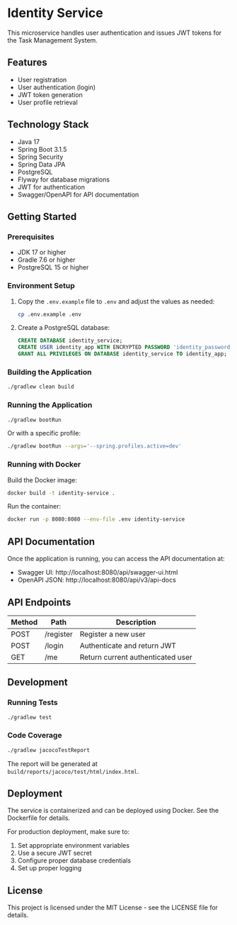 # Identity Service

This microservice handles user authentication and issues JWT tokens for the Task Management System.

## Features

- User registration
- User authentication (login)
- JWT token generation
- User profile retrieval

## Technology Stack

- Java 17
- Spring Boot 3.1.5
- Spring Security
- Spring Data JPA
- PostgreSQL
- Flyway for database migrations
- JWT for authentication
- Swagger/OpenAPI for API documentation

## Getting Started

### Prerequisites

- JDK 17 or higher
- Gradle 7.6 or higher
- PostgreSQL 15 or higher

### Environment Setup

1. Copy the `.env.example` file to `.env` and adjust the values as needed:
   ```bash
   cp .env.example .env
   ```

2. Create a PostgreSQL database:
   ```sql
   CREATE DATABASE identity_service;
   CREATE USER identity_app WITH ENCRYPTED PASSWORD 'identity_password';
   GRANT ALL PRIVILEGES ON DATABASE identity_service TO identity_app;
   ```

### Building the Application

```bash
./gradlew clean build
```

### Running the Application

```bash
./gradlew bootRun
```

Or with a specific profile:

```bash
./gradlew bootRun --args='--spring.profiles.active=dev'
```

### Running with Docker

Build the Docker image:

```bash
docker build -t identity-service .
```

Run the container:

```bash
docker run -p 8080:8080 --env-file .env identity-service
```

## API Documentation

Once the application is running, you can access the API documentation at:

- Swagger UI: http://localhost:8080/api/swagger-ui.html
- OpenAPI JSON: http://localhost:8080/api/v3/api-docs

## API Endpoints

| Method | Path | Description |
| - | - | - |
| POST | /register | Register a new user |
| POST | /login | Authenticate and return JWT |
| GET | /me | Return current authenticated user |

## Development

### Running Tests

```bash
./gradlew test
```

### Code Coverage

```bash
./gradlew jacocoTestReport
```

The report will be generated at `build/reports/jacoco/test/html/index.html`.

## Deployment

The service is containerized and can be deployed using Docker. See the Dockerfile for details.

For production deployment, make sure to:
1. Set appropriate environment variables
2. Use a secure JWT secret
3. Configure proper database credentials
4. Set up proper logging

## License

This project is licensed under the MIT License - see the LICENSE file for details.